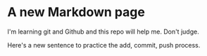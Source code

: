 # A new Markdown page

I'm learning git and Github and this repo will help me. Don't judge.

Here's a new sentence to practice the add, commit, push process.